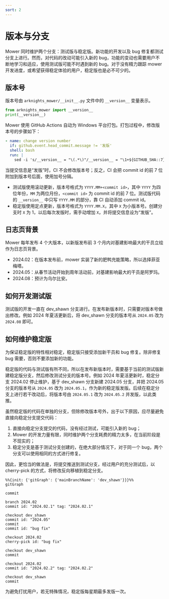 ```yaml
---
sort: 2
---
```


# 版本与分支

Mower 同时维护两个分支：测试版与稳定版。新功能的开发以及 bug 修复都测试分支上进行。然而，对代码的改动可能引入新的 bug，功能的变动也需要用户不断地学习和适应，使用测试版可能不时遇到新的 bug。对于没有精力跟踪 mower 开发进度，或希望获得稳定体验的用户，稳定版也是必不可少的。

## 版本号

版本号由 `arknights_mower/__init__.py` 文件中的 `__version__` 变量表示。

```python
from arknights_mower import __version__
print(__version__)
```

Mower 使用 GitHub Actions 自动为 Windows 平台打包。打包过程中，修改版本号的步骤如下：

```yaml
- name: change version number
  if: github.event.head_commit.message != '发版'
  shell: bash
  run: |
    sed -i 's/__version__ = "\(.*\)"/__version__ = "\1+${GITHUB_SHA::7}"/g' ./arknights_mower/__init__.py
```

当提交信息是“发版”时，CI 不会修改版本号；反之，CI 会把 commit id 的前 7 位附加到版本号后面，使用加号分隔。

- 测试版使用滚动更新，版本号格式为 `YYYY.MM+<commit id>`，其中 `YYYY` 为四位年份，`MM` 为两位月份，`<commit id>` 为 commit id 的前 7 位。测试版代码的 `__version__` 中只写 `YYYY.MM` 的部分，靠 CI 自动添加 commit id。
- 稳定版使用定点更新，版本号格式为 `YYYY.MM.X`，其中 `X` 为小版本号。创建分支时 `X` 为 1，以后每次发版时，需手动增加 `X`，并将提交信息设为“发版”。

## 日志页背景

Mower 每年发布 4 个大版本，以新版发布前 3 个月内对基建影响最大的干员立绘作为日志页背景。

- 2024.02：在版本发布前，mower 实装了新的肥鸭充能策略，所以选择菲亚梅塔。
- 2024.05：从春节活动开始到周年活动前，对基建影响最大的干员是阿罗玛。
- 2024.08：预计为乌尔比安。

## 如何开发测试版

测试版的开发一直在 dev_shawn 分支进行。在发布新版本时，只需要对版本号做出修改。例如 2024 年夏活更新后，将 dev_shawn 分支的版本号从 `2024.05` 改为 `2024.08` 即可。

## 如何维护稳定版

为保证稳定版的特性相对稳定，稳定版只接受添加新干员和 bug 修复。除非修复 bug 需要，否则不要添加新的功能。

稳定版的代码与测试版有所不同，所以在发布新版本时，需要基于当前的测试版新建稳定版分支，然后修改测试分支的版本号。例如 2024 年夏活更新时，稳定分支 2024.02 停止维护，基于 dev_shawn 分支新建 2024.05 分支，并把 2024.05 分支的版本号从 `2024.05` 改为 `2024.05.1`，作为新的稳定版发版。后续在稳定分支上进行若干改动后，将版本号由 `2024.05.1` 改为 `2024.05.2` 并发版，以此类推。

虽然稳定版的代码在单独的分支，但除修改版本号外，出于以下原因，应尽量避免直接向稳定分支提交代码：

1. 直接向稳定分支提交的代码，没有经过测试，可能引入新的 bug；
2. Mower 的开发力量有限，同时维护两个分支耗费的精力太多，在当前阶段是不现实的；
3. 稳定分支是基于测试分支创建的，在绝大部分情况下，对于同一个 bug，两个分支可以使用相同的方式进行修复。

因此，更恰当的做法是，将提交推送到测试分支，经过用户的充分测试后，以 cherry-pick 的方式，将修改反向移植到稳定分支。

```mermaid
%%{init: {'gitGraph': {'mainBranchName': 'dev_shawn'}}}%%
gitGraph

commit

branch 2024.02
commit id: "2024.02.1" tag: "2024.02.1"

checkout dev_shawn
commit id: "2024.05"
commit
commit id: "bug fix"

checkout 2024.02
cherry-pick id: "bug fix"

checkout dev_shawn
commit

checkout 2024.02
commit id: "2024.02.2" tag: "2024.02.2"

checkout dev_shawn
commit
```

为避免打扰用户，若无特殊情况，稳定版每星期最多发版一次。
